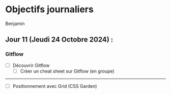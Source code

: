 # Objectifs journaliers

Benjamin

## Jour 11 (Jeudi 24 Octobre 2024) :

### Gitflow

- [ ] Découvrir Gitflow
  - [ ] Créer un cheat sheet sur Gitflow (en groupe)

---

- [ ] Positionnement avec Grid (CSS Garden)

